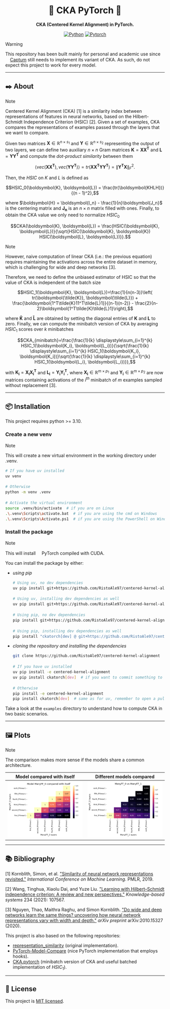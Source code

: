 <div align="center">

# :robot: CKA PyTorch :robot:
**CKA (Centered Kernel Alignment) in PyTorch.**

[![Python](https://img.shields.io/badge/Python-3776AB?style=for-the-badge&logo=python&logoColor=white)]()
[![Pytorch](https://img.shields.io/badge/PyTorch-EE4C2C?style=for-the-badge&logo=pytorch&logoColor=white)](https://github.com/pytorch/pytorch)

</div>

> [!WARNING]
> This repository has been built mainly for personal and academic use since <img height="15" width="15" src="https://cdn.simpleicons.org/pytorch"/>[Captum](https://github.com/pytorch/captum) still needs to implement its variant of CKA. As such, do not expect this project to work for every model.

---

## :black_nib: About
> [!NOTE]
> Centered Kernel Alignment (CKA) [1] is a similarity index between representations of features in neural networks, based on the Hilbert-Schmidt Independence Criterion (HSIC) [2]. Given a set of examples, CKA compares the representations of examples passed through the layers that we want to compare.

Given two matrices $\boldsymbol{X} \in \mathbb{R}^{n\times s_1}$ and $\boldsymbol{Y} \in \mathbb{R}^{n\times s_2}$ representing the output of two layers, we can define two auxiliary $n \times n$ Gram matrices $\boldsymbol{K}=\boldsymbol{XX^T}$ and $\boldsymbol{L}=\boldsymbol{YY^T}$ and compute the *dot-product similarity* between them

$$\langle vec(\boldsymbol{XX^T}), vec(\boldsymbol{YY^T})\rangle = tr(\boldsymbol{XX^T YY^T}) = \lVert \boldsymbol{Y^T X} \rVert_F^2.$$

Then, the $HSIC$ on $K$ and $L$ is defined as

$$HSIC_0(\boldsymbol{K}, \boldsymbol{L}) = \frac{tr(\boldsymbol{KHLH})}{(n - 1)^2},$$

where $\boldsymbol{H} = \boldsymbol{I_n} - \frac{1}{n}\boldsymbol{J_n}$ is the centering matrix and $\boldsymbol{J_n}$ is an $n \times n$ matrix filled with ones. Finally, to obtain the CKA value we only need to normalize $HSIC_0$

$$CKA(\boldsymbol{K}, \boldsymbol{L}) = \frac{HSIC(\boldsymbol{K}, \boldsymbol{L})}{\sqrt{HSIC(\boldsymbol{K}, \boldsymbol{K}) HSIC(\boldsymbol{L}, \boldsymbol{L})}}.$$

> [!NOTE]
> However, naive computation of linear CKA (i.e.: the previous equation) requires maintaining the activations across the entire dataset in memory, which is challenging for wide and deep networks [3].

Therefore, we need to define the unbiased estimator of HSIC so that the value of CKA is independent of the batch size

$$HSIC_1(\boldsymbol{K}, \boldsymbol{L})=\frac{1}{n(n-3)}\left( tr(\boldsymbol{\tilde{K}}, \boldsymbol{\tilde{L}}) + \frac{\boldsymbol{1^T\tilde{K}11^T\tilde{L}1}}{(n-1)(n-2)} - \frac{2}{n-2}\boldsymbol{1^T\tilde{K}\tilde{L}1}\right),$$

where $\boldsymbol{\tilde{K}}$ and $\boldsymbol{\tilde{L}}$ are obtained by setting the diagonal entries of $\boldsymbol{K}$ and $\boldsymbol{L}$ to zero. Finally, we can compute the minibatch version of CKA by averaging $HSIC_1$ scores over $k$ minibatches

$$CKA_{minibatch}=\frac{\frac{1}{k} \displaystyle\sum_{i=1}^{k} HSIC_1(\boldsymbol{K_i}, \boldsymbol{L_i})}{\sqrt{\frac{1}{k} \displaystyle\sum_{i=1}^{k} HSIC_1(\boldsymbol{K_i}, \boldsymbol{K_i})}\sqrt{\frac{1}{k} \displaystyle\sum_{i=1}^{k} HSIC_1(\boldsymbol{L_i}, \boldsymbol{L_i})}},$$

with $\boldsymbol{K_i}=\boldsymbol{X_iX_i^T}$ and $\boldsymbol{L_i}=\boldsymbol{Y_iY_i^T}$, where $\boldsymbol{X_i} \in \mathbb{R}^{m \times p_1}$ and $\boldsymbol{Y_i} \in \mathbb{R}^{m \times p_2}$ are now matrices containing activations of the $i^{th}$ minibatch of $m$ examples sampled without replacement [3].

---

## :package: Installation
This project requires python >= 3.10.

### Create a new venv
> [!NOTE]
> This will create a new virtual environment in the working directory under .venv.
```bash
# If you have uv installed
uv venv

# Otherwise
python -m venv .venv

# Activate the virtual environment
source .venv/bin/activate  # if you are on Linux
.\.venv\Scripts\activate.bat  # if you are using the cmd on Windows
.\.venv\Scripts\Activate.ps1  # if you are using the PowerShell on Windows
```

### Install the package
> [!NOTE]
> This will install <img height="15" width="15" src="https://cdn.simpleicons.org/pytorch"/>PyTorch compiled with CUDA.

You can install the package by either:
- _using pip_
  ```bash
  # Using uv, no dev dependencies
  uv pip install git+https://github.com/RistoAle97/centered-kernel-alignment

  # Using uv, installing dev dependencies as well
  uv pip install git+https://github.com/RistoAle97/centered-kernel-alignment[dev]

  # Using pip, no dev dependencies
  pip install git+https://github.com/RistoAle97/centered-kernel-alignment

  # Using pip, installing dev dependencies as well
  pip install "ckatorch[dev] @ git+https://github.com/RistoAle97/centered-kernel-alignment"
  ```

- _cloning the repository and installing the dependencies_
  ```bash
  git clone https://github.com/RistoAle97/centered-kernel-alignment

  # If you have uv installed
  uv pip install -e centered-kernel-alignment
  uv pip install ckatorch[dev]  # if you want to commit something to the repo

  # Otherwise
  pip install -e centered-kernel-alignment
  pip install ckatorch[dev]  # same as for uv, remember to open a pull request afterwards
  ```

Take a look at the `examples` directory to understand how to compute CKA in two basic scenarios.

---

## :framed_picture:	Plots
> [!NOTE]
> The comparison makes more sense if the models share a common architecture.

Model compared with itself             |  Different models compared
:-------------------------:|:-------------------------:
![Model compared with itself](https://github.com/RistoAle97/centered-kernel-alignment/blob/main/plots/model_comparison_itself.png)  |  ![Model comparison](https://github.com/RistoAle97/centered-kernel-alignment/blob/main/plots/model_comparison.png)

---

## :books: Bibliography
[1] Kornblith, Simon, et al. ["Similarity of neural network representations revisited."](https://arxiv.org/abs/1905.00414) *International Conference on Machine Learning*. PMLR, 2019.

[2] Wang, Tinghua, Xiaolu Dai, and Yuze Liu. ["Learning with Hilbert–Schmidt independence criterion: A review and new perspectives."](https://www.sciencedirect.com/science/article/pii/S0950705121008297) *Knowledge-based systems* 234 (2021): 107567.

[3] Nguyen, Thao, Maithra Raghu, and Simon Kornblith. ["Do wide and deep networks learn the same things? uncovering how neural network representations vary with width and depth."](https://arxiv.org/abs/2010.15327) *arXiv preprint* arXiv:2010.15327 (2020).

This project is also based on the following repositories:
- [representation_similarity](https://github.com/google-research/google-research/tree/master/representation_similarity) (original implementation).
- [PyTorch-Model-Compare](https://github.com/AntixK/PyTorch-Model-Compare) (nice PyTorch implementation that employs hooks).
- [CKA.pytorch](https://github.com/numpee/CKA.pytorch) (minibatch version of CKA and useful batched implementation of $HSIC_1$).

---

## :memo: License
This project is [MIT licensed](https://github.com/RistoAle97/centered-kernel-alignment/blob/main/LICENSE).
